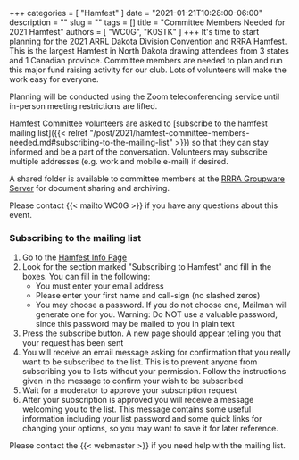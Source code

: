 +++
categories = [ "Hamfest" ]
date = "2021-01-21T10:28:00-06:00"
description = ""
slug = ""
tags = []
title = "Committee Members Needed for 2021 Hamfest"
authors = [ "WC0G", "K0STK" ]
+++
It's time to start planning for the 2021 ARRL Dakota Division Convention
and RRRA Hamfest. This is the largest Hamfest in North Dakota drawing
attendees from 3 states and 1 Canadian province. Committee members
are needed to plan and run this major fund raising activity for our
club. Lots of volunteers will make the work easy for everyone.

Planning will be conducted using the Zoom teleconferencing service
until in-person meeting restrictions are lifted.
<!--more-->

Hamfest Committee volunteers are asked to
[subscribe to the hamfest mailing list]({{< relref "/post/2021/hamfest-committee-members-needed.md#subscribing-to-the-mailing-list" >}})
so that they can stay informed and be a part of the conversation.
Volunteers may subscribe multiple
addresses (e.g. work and mobile e-mail) if desired.

A shared folder is available to committee
members at the <a href="https://cloud.rrra.org" rel="nofollow">RRRA
Groupware Server</a> for document sharing and archiving.

Please contact {{< mailto WC0G >}} if you have any questions about this
event.

### Subscribing to the mailing list

1. Go to the [Hamfest Info Page](https://lists.rrra.org/mailman/listinfo/hamfest)
1. Look for the section marked "Subscribing to Hamfest" and fill in the
boxes. You can fill in the following:
    * You must enter your email address
    * Please enter your first name and call-sign (no slashed zeros)
    * You may choose a password. If you do not choose one, Mailman will generate one for you. Warning: Do NOT use a valuable password, since this password may be mailed to you in plain text
1. Press the subscribe button. A new page should appear telling you that your
request has been sent
1. You will receive an email message asking for confirmation that you
really want to be subscribed to the list. This is to prevent anyone
from subscribing you to lists without your permission. Follow the
instructions given in the message to confirm your wish to be subscribed
1. Wait for a moderator to approve your subscription request
1. After your subscription is approved you will receive a message welcoming
you to the list. This message contains some useful information including
your list password and some quick links for changing your options, so
you may want to save it for later reference.

Please contact the {{< webmaster >}} if you need help with the mailing
list.
